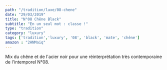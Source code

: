 ```yaml
---
path: "/tradition/luxe/08-chene"
date: "29/03/2019"
title: "N°08 Chêne Black"
subtitle: "En un seul mot : classe !"
type: "tradition"
category: "luxury"
tags: ['tradition','luxury', '08', 'black', 'mate', 'chêne']
amazon : "2HNMaiq"
---
```

Mix du chêne et de l'acier noir pour une réinterprétation très contemporaine de l'intemporel N°08.
